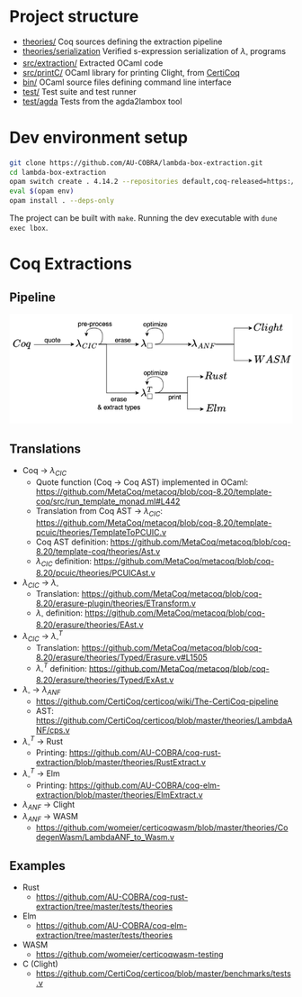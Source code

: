 # Project structure
* [theories/](/theories/) Coq sources defining the extraction pipeline
* [theories/serialization](/theories/serialization/) Verified s-expression serialization of $\lambda_\square$ programs
* [src/extraction/](/src/extraction/) Extracted OCaml code
* [src/printC/](/src/printC/) OCaml library for printing Clight, from [CertiCoq](https://github.com/CertiCoq/certicoq/tree/master/plugin/static)
* [bin/](/bin/) OCaml source files defining command line interface
* [test/](/test/) Test suite and test runner
* [test/agda](/test/agda/) Tests from the agda2lambox tool

# Dev environment setup
```bash
git clone https://github.com/AU-COBRA/lambda-box-extraction.git
cd lambda-box-extraction
opam switch create . 4.14.2 --repositories default,coq-released=https://coq.inria.fr/opam/released
eval $(opam env)
opam install . --deps-only
```

The project can be built with `make`.
Running the dev executable with `dune exec lbox`.


# Coq Extractions
## Pipeline
![extraction](pipeline.png)

## Translations
* Coq -> $\lambda_{CIC}$
  * Quote function (Coq -> Coq AST) implemented in OCaml: https://github.com/MetaCoq/metacoq/blob/coq-8.20/template-coq/src/run_template_monad.ml#L442
  * Translation from Coq AST -> $\lambda_{CIC}$: https://github.com/MetaCoq/metacoq/blob/coq-8.20/template-pcuic/theories/TemplateToPCUIC.v
  * Coq AST definition: https://github.com/MetaCoq/metacoq/blob/coq-8.20/template-coq/theories/Ast.v
  * $\lambda_{CIC}$ definition: https://github.com/MetaCoq/metacoq/blob/coq-8.20/pcuic/theories/PCUICAst.v
* $\lambda_{CIC}$ -> $\lambda_{\square}$
  * Translation: https://github.com/MetaCoq/metacoq/blob/coq-8.20/erasure-plugin/theories/ETransform.v
  * $\lambda_{\square}$ definition: https://github.com/MetaCoq/metacoq/blob/coq-8.20/erasure/theories/EAst.v
* $\lambda_{CIC}$ -> $\lambda_{\square}^T$
  * Translation: https://github.com/MetaCoq/metacoq/blob/coq-8.20/erasure/theories/Typed/Erasure.v#L1505
  * $\lambda_{\square}^T$ definition: https://github.com/MetaCoq/metacoq/blob/coq-8.20/erasure/theories/Typed/ExAst.v
* $\lambda_{\square}$ -> $\lambda_{ANF}$
  * https://github.com/CertiCoq/certicoq/wiki/The-CertiCoq-pipeline
  * AST: https://github.com/CertiCoq/certicoq/blob/master/theories/LambdaANF/cps.v
* $\lambda_{\square}^T$ -> Rust
  * Printing: https://github.com/AU-COBRA/coq-rust-extraction/blob/master/theories/RustExtract.v
* $\lambda_{\square}^T$ -> Elm
  * Printing: https://github.com/AU-COBRA/coq-elm-extraction/blob/master/theories/ElmExtract.v
* $\lambda_{ANF}$ -> Clight
* $\lambda_{ANF}$ -> WASM
  * https://github.com/womeier/certicoqwasm/blob/master/theories/CodegenWasm/LambdaANF_to_Wasm.v

## Examples
* Rust
  * https://github.com/AU-COBRA/coq-rust-extraction/tree/master/tests/theories
* Elm
  * https://github.com/AU-COBRA/coq-elm-extraction/tree/master/tests/theories
* WASM
  * https://github.com/womeier/certicoqwasm-testing
* C (Clight)
  * https://github.com/CertiCoq/certicoq/blob/master/benchmarks/tests.v

